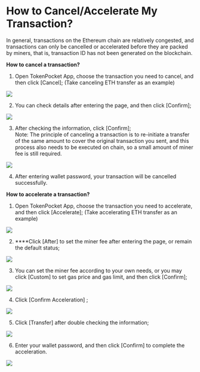 # How to Cancel/Accelerate My Transaction?

In general, transactions on the Ethereum chain are relatively congested, and transactions can only be cancelled or accelerated before they are packed by miners, that is, transaction ID has not been generated on the blockchain.

**How to cancel a transaction?**

1. Open TokenPocket App, choose the transaction you need to cancel, and then click \[Cancel\]; \(Take canceling ETH transfer as an example\)

![](../.gitbook/assets/qu-xiao-1.png)

2. You can check details after entering the page, and then click \[Confirm\];

![](../.gitbook/assets/qu-xiao-2.png)

3. After checking the information, click \[Confirm\];  
Note: The principle of canceling a transaction is to re-initiate a transfer of the same amount to cover the original transaction you sent, and this process also needs to be executed on chain, so a small amount of miner fee is still required.

![](../.gitbook/assets/qu-xiao-3.png)

4. After entering wallet password, your transaction will be cancelled successfully.



**How to accelerate a transaction?**

1. Open TokenPocket App, choose the transaction you need to accelerate, and then click \[Accelerate\]; \(Take accelerating ETH transfer as an example\)

![](../.gitbook/assets/jia-su-1.png)

2. ****Click \[After\] to set the miner fee after entering the page, or remain the default status;

![](../.gitbook/assets/jia-su-02.png)

3. You can set the miner fee according to your own needs, or you may click \[Custom\] to set gas price and gas limit, and then click \[Confirm\];

![](../.gitbook/assets/jia-su-03.png)

4. Click \[Confirm Acceleration\] ;

![](../.gitbook/assets/jia-su-2%20%281%29.png)

5. Click \[Transfer\] after double checking the information;

![](../.gitbook/assets/jia-su-3.png)

6. Enter your wallet password, and then click \[Confirm\] to complete the acceleration.

![](../.gitbook/assets/shu-ru-mi-ma-.png)

